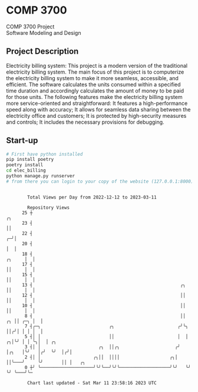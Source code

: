 # COMP 3700
COMP 3700 Project  
Software Modeling and Design
## Project Description
Electricity billing system: This project is a modern version of the traditional electricity billing system. The main focus of this project is to computerize the electricity billing system to make it more seamless, accessible, and efficient. The software calculates the units consumed within a specified time duration and accordingly calculates the amount of money to be paid for those units. The following features make the electricity billing system more service-oriented and straightforward: It features a high-performance speed along with accuracy; It allows for seamless data sharing between the electricity office and customers; It is protected by high-security measures and controls; It includes the necessary provisions for debugging.

## Start-up
```bash
# First have python installed
pip install poetry
poetry install
cd elec_billing
python manage.py runserver
# from there you can login to your copy of the website (127.0.0.1:8000), default creds are admin/admin
```

```

        Total Views per Day from 2022-12-12 to 2023-03-11

        Repository Views
      25 ┼                                                                              ╭╮
      23 ┤                                                                              ││
      22 ┤                                                                            ╭─╯│
      20 ┤                                                                            │  │
      18 ┤                                                                     ╭╮     │  │
      17 ┤                                                                     ││     │  │
      15 ┤                                                                     ││     │  │
      13 ┤                                                        ╭╮           ││     │  │
      12 ┤                                                        ││           ││     │  │
      10 ┤                                                        ││           ││     │  │
       8 ┤                                                        ││        ╭╮ ││ ╭─╮ │  │
       7 ┤╭─╮                          ╭╮                        ╭╯╰╮       ││╭╯│ │ │ │  │
       5 ┤│ │                          ││                        │  │     ╭╮│╰╯ │ │ ╰╮│  │ ╭╮
       3 ┤│ │                      ╭╮  ││╭╮                     ╭╯  │╭╮   │╰╯   │╭╯  ╰╯  │╭╯│
       2 ┤│ │                    ╭╮││  ││││                   ╭╮│   ││╰───╯     ╰╯       ││ │   ╭╮
       0 ┼╯ ╰────────────────────╯╰╯╰──╯╰╯╰───────────────────╯╰╯   ╰╯                   ╰╯ ╰───╯╰─

        Chart last updated - Sat Mar 11 23:58:16 2023 UTC
        
```
